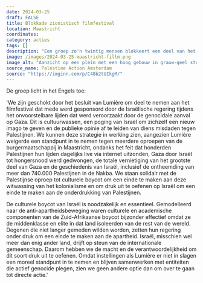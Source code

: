 ```yaml
---
date: 2024-03-25
draft: FALSE
title: Blokkade zionistisch filmfestival
location: Maastricht
coordinates: 
category: acties
tags: []
description: "Een groep zo'n twintig mensen blokkeert een deel van het zogenaamd israëlische filmfestival in de Lumière-bioscoop in Maastricht uit protest tegen de normalisering van genocide en apartheid. Ongeveer 20 mensen staan arm-in-arm voor de ingang en gebruiken zo hun lichaam om Lumière geweldloos te blokkeren."
image: /images/2024-03-25-maastricht-fillm.png
image_alt: "Aanzicht op een plein met een hoog gebouw in grauw-geel steen, hoge verdiepingen en hoge ramen. Voor het gebouw staat een terrasparasol. In het midden van het beeld staat boven de ingang in grote, witte letters het woord 'Lumière'. De ingang zelf is een hoge, donkere duur. Voor de ingang staan zo'n twintig mensen met de armen ineen gehaakt, hun gezicht richting het plein. De meesten van hen dragen witte gezichtsmaskers. Voor hen staan twee handhavers in uniform. Drie personen lopen langs, een ander maakt verderop een foto van de situatie, en weer een ander zit op een bankje."
source_name: Palestine Action Amsterdam
source: "https://imginn.com/p/C48b2tUIkgM/"
---
```

De groep licht in het Engels toe: 

'We zijn geschokt door het besluit van Lumière om deel te nemen aan het filmfestival dat mede werd gesponsord door de Israëlische regering tijdens het onvoorstelbare lijden dat werd veroorzaakt door de genocidale aanval op Gaza. Dit is cultuurwassen, een poging van Israël om zichzelf een nieuw imago te geven en de publieke opinie af te leiden van diens misdaden tegen Palestijnen. We kunnen deze strategie in werking zien, aangezien Lumière weigerde een standpunt in te nemen tegen meerdere oproepen van de burgermaatschappij in Maastricht, ondanks het feit dat honderden Palestijnen hun lijden dagelijks live via internet uitzonden, Gaza door Israël tot hongersnood werd gedwongen, de totale vernietiging van het grootste deel van Gaza en de geschiedenis van Israël, inclusief de ontheemding van meer dan 740.000 Palestijnen in de Nakba. We staan ​​solidair met de Palestijnse oproep tot culturele boycot om een ​​einde te maken aan deze witwassing van het kolonialisme en om druk uit te oefenen op Israël om een ​​einde te maken aan de onderdrukking van Palestijnen.

De culturele boycot van Israël is noodzakelijk en essentieel. Gemodelleerd naar de anti-apartheidsbeweging waren culturele en academische componenten van de Zuid-Afrikaanse boycot bijzonder effectief omdat ze de middenklasse en elite in dat land isoleerden van de rest van de wereld. Degenen die niet langer gemeden wilden worden, zetten hun regering onder druk om een ​​einde te maken aan de apartheid. Israël, misschien wel meer dan enig ander land, drijft op steun van de internationale gemeenschap. Daarom hebben we de macht en de verantwoordelijkheid om dit soort druk uit te oefenen. Omdat instellingen als Lumière er niet in slagen een moreel standpunt in te nemen en blijven samenwerken met entiteiten die actief genocide plegen, zien we geen andere optie dan om over te gaan tot directe actie.'